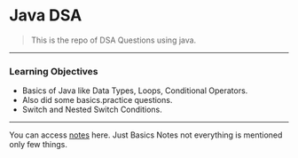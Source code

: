 # Java DSA

> This is the repo of DSA Questions using java.

---

### Learning Objectives

- Basics of Java like Data Types, Loops, Conditional Operators.
- Also did some basics.practice questions.
- Switch and Nested Switch Conditions.

---

You can access [notes](https://lapis-loaf-3c1.notion.site/Java-DSA-Notes-1c20991dce8f80d9a452d5207d05a741) here. Just Basics Notes not everything is mentioned only few things.
